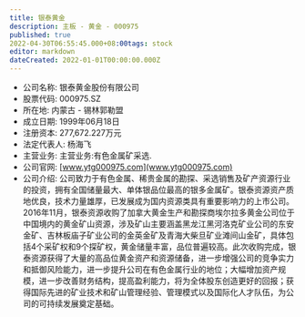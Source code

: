 ```yaml
---
title: 银泰黄金
description: 主板 - 黄金 - 000975
published: true
2022-04-30T06:55:45.000+08:00tags: stock
editor: markdown
dateCreated: 2022-01-01T00:00:00.000Z
---
```


- 公司名称: 银泰黄金股份有限公司
- 股票代码: 000975.SZ
- 所在地: 内蒙古 - 锡林郭勒盟
- 成立日期: 1999年06月18日
- 注册资本: 277,672.227万元
- 法定代表人: 杨海飞
- 主营业务: 主营业务:有色金属矿采选.
- 公司官网: [www.ytg000975.com](www.ytg000975.com)
- 公司介绍: 公司致力于有色金属、稀贵金属的勘探、采选销售及矿产资源行业的投资，拥有全国储量最大、单体银品位最高的银多金属矿。银泰资源资产质地优良，技术力量雄厚，已发展成为国内资源类具有重要影响力的上市公司。2016年11月，银泰资源收购了加拿大黄金生产和勘探商埃尔拉多黄金公司位于中国境内的黄金矿山资源，涉及矿山主要涵盖黑龙江黑河洛克矿业公司的东安金矿、吉林板庙子矿业公司的金英金矿及青海大柴旦矿业滩间山金矿，具体包括4个采矿权和9个探矿权，黄金储量丰富，品位普遍较高。此次收购完成，银泰资源获得了大量的高品位黄金资产和资源储备，进一步增强公司的竞争实力和抵御风险能力，进一步提升公司在有色金属行业的地位；大幅增加资产规模，进一步改善财务结构，提高盈利能力，将为全体股东创造更好的回报；获得国际先进的矿业技术和矿山管理经验、管理模式以及国际化人才队伍，为公司的可持续发展奠定基础。


